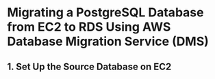 # **Migrating a PostgreSQL Database from EC2 to RDS Using AWS Database Migration Service (DMS)**


## 1. Set Up the Source Database on EC2

